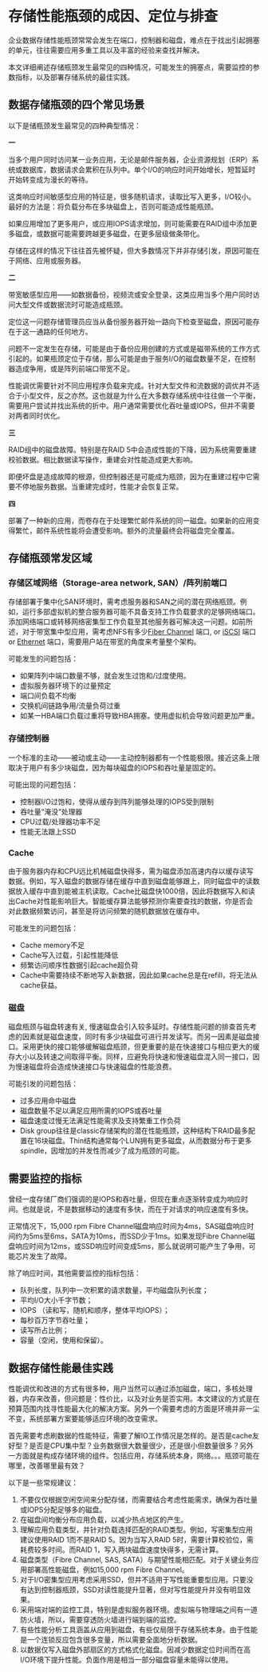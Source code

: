 # 存储性能瓶颈的成因、定位与排查

企业数据存储性能瓶颈常常会发生在端口，控制器和磁盘，难点在于找出引起拥塞的单元，往往需要应用多重工具以及丰富的经验来查找并解决。

本文详细阐述存储瓶颈发生最常见的四种情况，可能发生的拥塞点，需要监控的参数指标，以及部署存储系统的最佳实践。

## 数据存储瓶颈的四个常见场景

以下是储瓶颈发生最常见的四种典型情况：

**一**

当多个用户同时访问某一业务应用，无论是邮件服务器，企业资源规划（ERP）系统或数据库，数据请求会累积在队列中。单个I/O的响应时间开始增长，短暂延时开始转变成为漫长的等待。

这类响应时间敏感型应用的特征是，很多随机请求，读取比写入更多，I/O较小。最好的方法是：将负载分布在多块磁盘上，否则可能造成性能瓶颈。

如果应用增加了更多用户，或应用IOPS请求增加，则可能需要在RAID组中添加更多磁盘，或数据可能需要跨越更多磁盘，在更多层级做条带化。

存储在这样的情况下往往首先被怀疑，但大多数情况下并非存储引发，原因可能在于网络、应用或服务器。

**二**

带宽敏感型应用——如数据备份，视频流或安全登录，这类应用当多个用户同时访问大型文件或数据流时可能造成瓶颈。

定位这一问题存储管理员应当从备份服务器开始一路向下检查至磁盘，原因可能存在于这一通路的任何地方。

问题不一定发生在存储，可能是由于备份应用创建的方式或是磁带系统的工作方式引起的。如果瓶颈定位于存储，那么可能是由于服务I/O的磁盘数量不足，在控制器造成争用，或是阵列前端口带宽不足。

性能调优需要针对不同应用程序负载来完成。针对大型文件和流数据的调优并不适合于小型文件，反之亦然。这也就是为什么在大多数存储系统中往往做一个平衡，需要用户尝试并找出系统的折中。用户通常需要优化吞吐量或IOPS，但并不需要对两者同时优化。

**三**

RAID组中的磁盘故障。特别是在RAID 5中会造成性能的下降，因为系统需要重建校验数据。相比数据读写操作，重建会对性能造成更大影响。

即便坏盘是造成故障的根源，但控制器还是可能成为瓶颈，因为在重建过程中它需要不停地服务数据。当重建完成时，性能才会恢复正常。

**四**

部署了一种新的应用，而卷存在于处理繁忙邮件系统的同一磁盘。如果新的应用变得繁忙，邮件系统性能将会遭受影响。额外的流量最终会将磁盘完全覆盖。

## 存储瓶颈常发区域

### 存储区域网络（Storage-area network, SAN）/阵列前端口

存储部署于集中化SAN环境时，需考虑服务器和SAN之间的潜在网络瓶颈。例如，运行多部虚拟机的整合服务器可能不具备支持工作负载要求的足够网络端口。添加网络端口或转移网络密集型工作负载至其他服务器可解决这一问题。如前所述，对于带宽集中型应用，需考虑NFS有多少[Fiber Channel]() 端口, or [iSCSI]() 端口 or [Ethernet]() 端口，需要用户站在带宽的角度来考量整个架构。

可能发生的问题包括：

- 如果阵列中端口数量不够，就会发生过饱和/过度使用。
- 虚拟服务器环境下的过量预定
- 端口间负载不均衡
- 交换机间链路争用/流量负荷过重
- 如某一HBA端口负载过重将导致HBA拥塞。使用虚拟机会导致问题更加严重。

### 存储控制器

一个标准的主动——被动或主动——主动控制器都有一个性能极限。接近这条上限取决于用户有多少块磁盘，因为每块磁盘的IOPS和吞吐量是固定的。

可能出现的问题包括：

- 控制器I/O过饱和，使得从缓存到阵列能够处理的IOPS受到限制
- 吞吐量“淹没“处理器
- CPU过载/处理器功率不足
- 性能无法跟上SSD

### Cache

由于服务器内存和CPU远比机械磁盘快得多，需为磁盘添加高速内存以缓存读写数据。例如，写入磁盘的数据存储在缓存中直到磁盘能够跟上，同时磁盘中的读数据放入缓存中直到能被主机读取。Cache比磁盘快1000倍，因此将数据写入和读出Cache对性能影响巨大。智能缓存算法能够预测你需要查找的数据，你是否会对此数据频繁访问，甚至是将访问频繁的随机数据放在缓存中。

可能发生的问题包括：

- Cache memory不足
- Cache写入过载，引起性能降低
- 频繁访问顺序性数据引起cache超负荷
- Cache中需要持续不断地写入新数据，因此如果cache总是在refill，将无法从cache获益。

### 磁盘

磁盘瓶颈与磁盘转速有关, 慢速磁盘会引入较多延时。存储性能问题的排查首先考虑的因素就是磁盘速度，同时有多少块磁盘可进行并发读写。而另一因素是磁盘接口。采用更快的接口能够缓解磁盘瓶颈，但更重要的是在快速接口与相应更大的缓存大小以及转速之间取得平衡。同样，应避免将快速和慢速磁盘混入同一接口，因为慢速磁盘将会造成快速接口与快速磁盘的性能浪费。

可能引发的问题包括：

- 过多应用命中磁盘
- 磁盘数量不足以满足应用所需的IOPS或吞吐量
- 磁盘速度过慢无法满足性能需求及支持繁重工作负荷
- Disk group往往是classic存储架构的潜在性能瓶颈，这种结构下RAID最多配置在16块磁盘。Thin结构通常每个LUN拥有更多磁盘，从而数据分布于更多spindle，因增加的并发性而减少了成为瓶颈的可能。

## 需要监控的指标

曾经一度存储厂商们强调的是IOPS和吞吐量，但现在重点逐渐转变成为响应时间。也就是说，不是数据移动的速度有多快，而在于对请求的响应速度有多快。

正常情况下，15,000 rpm Fibre Channel磁盘响应时间为4ms，SAS磁盘响应时间约为5ms至6ms，SATA为10ms，而SSD少于1ms。如果发现Fibre Channel磁盘响应时间为12ms，或SSD响应时间变成5ms，那么就说明可能产生了争用，可能芯片发生了故障。

除了响应时间，其他需要监控的指标包括：

- 队列长度，队列中一次积累的请求数量，平均磁盘队列长度；
- 平均I/O大小千字节数；
- IOPS （读和写，随机和顺序，整体平均IOPS）；
- 每秒百万字节吞吐量；
- 读写所占比例；
- 容量（空闲，使用和保留）。

## 数据存储性能最佳实践

性能调优和改进的方式有很多种，用户当然可以通过添加磁盘，端口，多核处理器，内存来改善，但问题是：性价比，以及对业务是否实用。本文建议的方式是在预算范围内找寻性能最大化的解决方案。另外一个需要考虑的方面是环境并非一尘不变，系统部署方案要能够适应环境的改变需求。

首先需要考虑刷数据的性能特征，需要了解IO工作情况是怎样的。是否是cache友好型？是否是CPU集中型？业务数据很大数量很少，还是很小但数量很多？另外一方面就是构成存储环境的组件。包括应用，存储系统本身，网络。。。瓶颈可能在哪里，改善哪里最有效？

以下是一些常规建议：

1. 不要仅仅根据空闲空间来分配存储，而需要结合考虑性能需求，确保为吞吐量或IOPS分配足够多的磁盘。
2. 在磁盘间均衡分布应用负载，以减少热点地区的产生。
3. 理解应用负载类型，并针对负载选择匹配的RAID类型。例如，写密集型应用建议使用RAID 1而不是RAID 5。因为当写入RAID 5时，需要计算校验位，需耗费较多时间。而RAID 1，写入两块磁盘速度快得多，无需计算。
4. 磁盘类型（Fibre Channel, SAS, SATA）与期望性能相匹配。对于关键业务应用部署高性能磁盘，例如15,000 rpm Fibre Channel。
5. 对于I/O密集型应用考虑采用SSD，但并不适用于写性能重要型应用。只要没有达到控制器瓶颈，SSD对读性能提升显著，但对写性能提升并没有明显效果。
6. 采用端对端的监控工具，特别是虚拟服务器环境。虚拟端与物理端之间有一道防火墙，所以，需要穿透防火墙进行端到端的监控。
7. 有些性能分析工具涵盖从应用到磁盘，有些仅局限于存储系统本身。由于性能是一个连锁反应包含很多变量，所以需要全面地分析数据。
8. 以数据仅写入磁盘外部扇区的方式格式化磁盘。因减少数据定位时间而在高I/O环境下提升性能。负面作用是相当一部分磁盘容量未能得以使用。